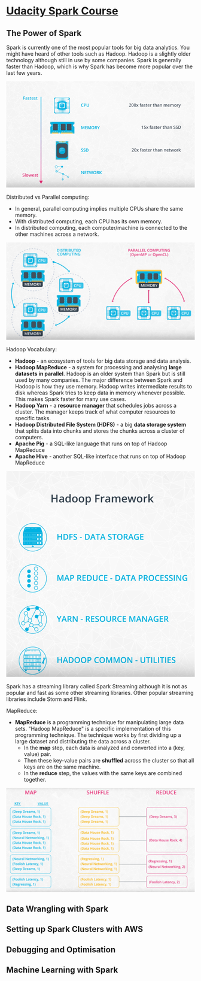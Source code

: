 # [Udacity Spark Course](https://www.udacity.com/course/learn-spark-at-udacity--ud2002)

## The Power of Spark
Spark is currently one of the most popular tools for big data analytics. You might have heard of other tools such as Hadoop. Hadoop is a slightly older technology although still in use by some companies. Spark is generally faster than Hadoop, which is why Spark has become more popular over the last few years.

![pic](images/key_ratios_review.png)

Distributed vs Parallel computing:
- In general, parallel computing implies multiple CPUs share the same memory.
- With distributed computing, each CPU has its own memory.
- In distributed computing, each computer/machine is connected to the other machines across a network.

![pic](images/distributed_vs_parallel.png)

Hadoop Vocabulary:
- **Hadoop** - an ecosystem of tools for big data storage and data analysis.
- **Hadoop MapReduce** - a system for processing and analysing **large datasets in parallel**. Hadoop is an older system than Spark but is still used by many companies. The major difference between Spark and Hadoop is how they use memory. Hadoop writes intermediate results to disk whereas Spark tries to keep data in memory whenever possible. This makes Spark faster for many use cases.
- **Hadoop Yarn** - a **resource manager** that schedules jobs across a cluster. The manager keeps track of what computer resources to specific tasks.
- **Hadoop Distributed File System (HDFS)** - a big **data storage system** that splits data into chunks and stores the chunks across a cluster of computers.
- **Apache Pig** - a SQL-like language that runs on top of Hadoop MapReduce
- **Apache Hive** - another SQL-like interface that runs on top of Hadoop MapReduce

![pic](images/hadoop_framework.png)

Spark has a streaming library called Spark Streaming although it is not as popular and fast as some other streaming libraries. Other popular streaming libraries include Storm and Flink.

MapReduce:
- **MapReduce** is a programming technique for manipulating large data sets. "Hadoop MapReduce" is a specific implementation of this programming technique. The technique works by first dividing up a large dataset and distributing the data across a cluster. 
    - In the **map** step, each data is analyzed and converted into a (key, value) pair. 
    - Then these key-value pairs are **shuffled** across the cluster so that all keys are on the same machine. 
    - In the **reduce** step, the values with the same keys are combined together.

![pic](images/mapreduce.png)

## Data Wrangling with Spark
## Setting up Spark Clusters with AWS
## Debugging and Optimisation
## Machine Learning with Spark